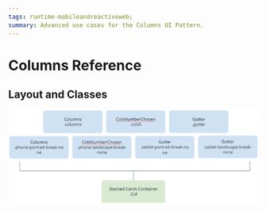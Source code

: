 ```yaml
---
tags: runtime-mobileandreactiveweb;  
summary: Advanced use cases for the Columns UI Pattern.
---
```


# Columns Reference

## Layout and Classes

![](images/Column_layout.png)
